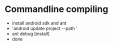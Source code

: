Commandline compiling
=====================

- install android sdk and ant
- 'android update project --path <path-to-this-file>'
- ant debug [install]
- done
